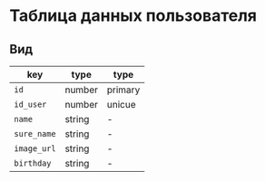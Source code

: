 # Таблица данных пользователя

## Вид
|key|type|type|
|-|-|-|
|`id`|number|primary|
|`id_user`|number|unicue|
|`name`|string|-|
|`sure_name`|string|-|
|`image_url`|string|-|
|`birthday`|string|-|
